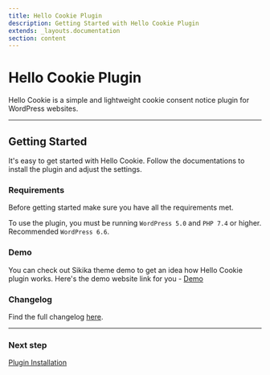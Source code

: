 ```yaml
---
title: Hello Cookie Plugin
description: Getting Started with Hello Cookie Plugin
extends: _layouts.documentation
section: content
---
```


# Hello Cookie Plugin

Hello Cookie is a simple and lightweight cookie consent notice plugin for WordPress websites.

---

## Getting Started

It's easy to get started with Hello Cookie. Follow the documentations to install the plugin and adjust the settings.

### Requirements

Before getting started make sure you have all the requirements met.

To use the plugin, you must be running `WordPress 5.0` and `PHP 7.4` or higher. Recommended `WordPress 6.6`.

### Demo

You can check out Sikika theme demo to get an idea how Hello Cookie plugin works.
Here's the demo website link for you - [Demo](https://demos.dinomatic.com/manila)

### Changelog

Find the full changelog [here](https://dinomatic.com/plugins/hello-cookie/changelog).

---

### Next step

[Plugin Installation](/docs/hello-cookie/installation/)
